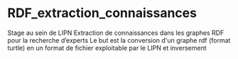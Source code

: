 # RDF_extraction_connaissances
Stage au sein de LIPN
Extraction de connaissances dans les graphes RDF pour la recherche d’experts 
Le but est la conversion d'un graphe rdf (format turtle) en un format de fichier 
exploitable par le LIPN et inversement
